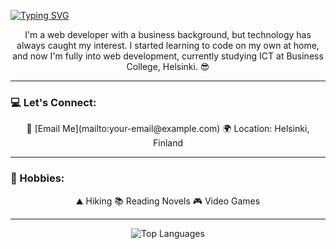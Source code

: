 
  [![Typing SVG](https://readme-typing-svg.demolab.com/?lines=Welcome,+I'm+Mahfuz+Shihab;A+Crazy+Fullstack+Webdeveloper)](https://git.io/typing-svg)


<p align="center">
 I'm a web developer with a business background, but technology has always caught my interest. I started learning to code on my own at home, and now I'm fully into web development, currently studying ICT at Business College, Helsinki. 😎
</p>

---

### 💻 Let's Connect:

<p align="center">
  📩 [Email Me](mailto:your-email@example.com)  
  🌍 Location: Helsinki, Finland
</p>

---

### 🤘 Hobbies:

<p align="center">
  ⛰️ Hiking  
  📚 Reading Novels  
  🎮 Video Games
</p>

---




<p align="center">
  <img src="https://github-readme-stats.vercel.app/api/top-langs/?username=Mahfuzshihab&theme=radical&hide_border=true&count_private=true&layout=compact" alt="Top Languages"/>
</p>
